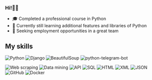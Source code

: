 ### Hi!🙂👋

- 🎓 Completed a professional course in Python
- 🌱 Currently still learning additional features and libraries of Python
- 🙂 Seeking employment opportunities in a great team

## My skills
![Python](https://img.shields.io/badge/Python-3.7+-green)
![Django](https://img.shields.io/badge/Django-2.2+-green)
![BeautifulSoup](https://img.shields.io/badge/BeautifulSoup-4.0+-green)
![python-telegram-bot](https://img.shields.io/badge/python_telegram_bot-20.0+-green)

![Web scraping](https://img.shields.io/badge/-Web%20scraping-blue)
![Data mining](https://img.shields.io/badge/-Data%20mining-blue)
![API](https://img.shields.io/badge/-API-orange)
![SQL](https://img.shields.io/badge/-SQL-orange)
![HTML](https://img.shields.io/badge/-HTML-purple)
![XML](https://img.shields.io/badge/-XML-purple)
![JSON](https://img.shields.io/badge/-JSON-purple)
![GitHub](https://img.shields.io/badge/-GitHub-black)
![Docker](https://img.shields.io/badge/-Docker-blue)
